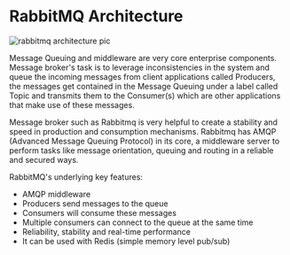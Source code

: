 # **RabbitMQ  Architecture**

![rabbitmq architecture pic](https://raw.githubusercontent.com/hovig/rabbitmq-nodejs/master/docs/rabbitmq%20architecture.png)


Message Queuing and middleware are very core enterprise components. Message broker's task is to leverage inconsistencies in the system and queue the incoming messages from client applications called Producers, the messages get contained in the Message Queuing under a label called Topic and transmits them to the Consumer(s) which are other applications that make use of these messages. 

 

Message broker such as Rabbitmq is very helpful to create a stability and speed in production and consumption mechanisms. Rabbitmq has AMQP (Advanced Message Queuing Protocol) in its core, a middleware server to perform tasks like message orientation, queuing and routing in a reliable and secured ways.  

 

RabbitMQ's underlying key features: 

* AMQP middleware 
* Producers send messages to the queue 
* Consumers will consume these messages 
* Multiple consumers can connect to the queue at the same time 
* Reliability, stability and real-time performance 
* It can be used with Redis (simple memory level pub/sub) 
